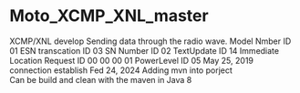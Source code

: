 # Moto_XCMP_XNL_master
XCMP/XNL develop
Sending data through the radio wave.
Model Nmber ID 01
ESN transcation ID 03
SN Number ID 02
TextUpdate ID 14
Immediate Location Request ID 00 00 00 01
PowerLevel ID 05
May 25, 2019 connection establish
Fed 24, 2024 Adding mvn into porject  
Can be build and clean with the maven in Java 8  